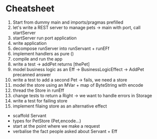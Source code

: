 # Cheatsheet

1. Start from dummy main and imports/pragmas prefilled
2. let's write a REST server to manage pets -> main with port, call startServer
3. startServer run port application
4. write application
5. decompose runServer into runServant + runEFf
6. implement handlers as pure ()
7. compile and run the app
9. write a test  -> addPet returns [thePet]
8. model business logic as an Eff -> BusinessLogicEffect -> AddPet precanned answer
9. write a test to add a second Pet -> fails, we need a store
10. model the store using an MVar + map of ByteString with encode
11. thread the Store in runEff
12. change tests to return a Right -> we want to handle errors in Storage
13. write a test for failing store
14. implement filaing store as an alternative effect


* scaffold Servant
* types for PetStore (Pet,encode...)
* start at the point where we make a request
* verbalise the fact people asked about Servant + Eff
